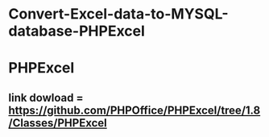 # Convert-Excel-data-to-MYSQL-database-PHPExcel


# PHPExcel 
## link dowload = https://github.com/PHPOffice/PHPExcel/tree/1.8/Classes/PHPExcel
